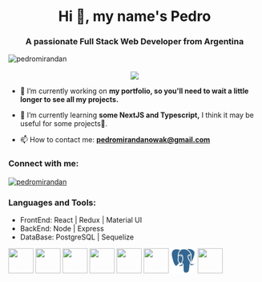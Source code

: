 <h1 align="center">Hi 👋, my name's Pedro</h1>
<h3 align="center">A passionate Full Stack Web Developer from Argentina</h3>

<p align="left"> <img src="https://komarev.com/ghpvc/?username=pedromirandan&label=Profile%20views&color=0e75b6&style=flat" alt="pedromirandan" /> </p>

<div align="center">
   <img align="center" src="https://readme-typing-svg.herokuapp.com/?lines=Full%20Stack%20Developer;Always%20learning%20new%20things&font=Fira%20Code&center=true&width=440&height=45&color=f75c7e&vCenter=true&size=22">

  </div>

- 🔭 I’m currently working on **my portfolio, so you'll need to wait a little longer to see all my projects.**

- 🌱 I’m currently learning **some NextJS and Typescript,** I think it may be useful for some projects🤫.

- 📫 How to contact me: **pedromirandanowak@gmail.com**

<h3 align="left">Connect with me:</h3>
<p align="left">
<a href="https://www.linkedin.com/in/pedro-miranda-nowak-857157259/" target="_blank"><img align="center" src="https://raw.githubusercontent.com/rahuldkjain/github-profile-readme-generator/master/src/images/icons/Social/linked-in-alt.svg" alt="pedromirandan" height="30" width="40" /></a>
</p>

<h3 align="left">Languages and Tools:</h3>
<ul>
  <li>FrontEnd: React | Redux | Material UI</li>
  <li>BackEnd: Node | Express </li>
  <li>DataBase: PostgreSQL | Sequelize </li>
</ul>

<img src='https://static-00.iconduck.com/assets.00/javascript-plain-icon-256x256-ianqz9kb.png' height="50px" width='50px'/>
<a href='https://react.dev/' target="_blank"><img src='https://4.bp.blogspot.com/-_YSVTe2ekBU/XKMntJDH0ZI/AAAAAAAAXNk/3d48i_XShWwvoMNj0YJWp2J4_Woh9dzGgCLcBGAs/s1600/reactjs%2Btutorial.png' rel="noopener noreferrer" width='50px' height='50px'/></a>
<a href='https://redux.js.org/' target="_blank"><img src='https://miro.medium.com/v2/resize:fit:512/1*uII4elorSUwsIA5m1j-o2w.png'  rel="noopener noreferrer" width='50px' height='50px'/></a>
<a href='https://mui.com/' target="_blank" rel="noopener noreferrer"><img src='https://marco-sardido-portfolio.vercel.app/assets/materialui.fca76e68.png' width='50px' height='50px'/></a>
<a href='https://nodejs.org/en' target="_blank" rel="noopener noreferrer"><img src='https://cdn.iconscout.com/icon/free/png-256/free-node-js-1174925.png' width='50px' height='50px'/></a>
<a href='https://expressjs.com/' target="_blank" rel="noopener noreferrer"><img src='https://sp-ao.shortpixel.ai/client/q_glossy,ret_img,w_256/https://itsolution24x7.com/blog/wp-content/uploads/2020/06/express.png' width='50px' height='50px'/></a>
<a href='https://www.postgresql.org/' target="_blank" rel="noopener noreferrer"><img src='https://raw.githubusercontent.com/0install/0install.de-feeds/master/pgAdmin3.png' width='50px' height='50px'/></a>
<a href='https://sequelize.org/' target="_blank" rel="noopener noreferrer"><img src='https://images.opencollective.com/sequelize/5974b6b/logo/256.png' width='50px' height='50px'/></a>

